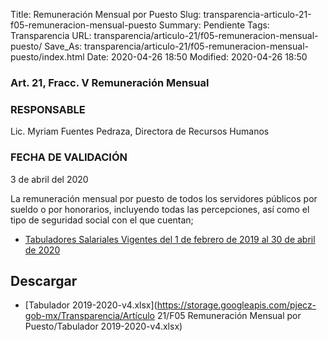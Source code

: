 Title: Remuneración Mensual por Puesto
Slug: transparencia-articulo-21-f05-remuneracion-mensual-puesto
Summary: Pendiente
Tags: Transparencia
URL: transparencia/articulo-21/f05-remuneracion-mensual-puesto/
Save_As: transparencia/articulo-21/f05-remuneracion-mensual-puesto/index.html
Date: 2020-04-26 18:50
Modified: 2020-04-26 18:50



### Art. 21, Fracc. V Remuneración Mensual

### RESPONSABLE

Lic. Myriam Fuentes Pedraza, Directora de Recursos Humanos

### FECHA DE VALIDACIÓN

3 de abril del 2020

La remuneración mensual por puesto de todos los servidores públicos por sueldo o por honorarios, incluyendo todas las percepciones, así como el tipo de seguridad social con el que cuentan;

* [Tabuladores Salariales Vigentes del 1 de febrero de 2019 al 30 de abril de 2020](https://storage.googleapis.com/pjecz-gob-mx/transparencia/articulo-21/f05-remuneracion-mensual-puesto/transparencia-21-v-tabulador-2019-2020-v4.xlsx)



## Descargar


* [Tabulador 2019-2020-v4.xlsx](https://storage.googleapis.com/pjecz-gob-mx/Transparencia/Artículo 21/F05 Remuneración Mensual por Puesto/Tabulador 2019-2020-v4.xlsx)


